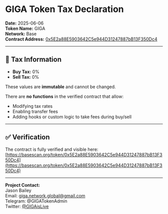 # GIGA Token Tax Declaration

**Date:** 2025-06-06  
**Token Name:** GIGA  
**Network:** Base  
**Contract Address:** [0x5E2a88E5903642C5e944D31247887bB13F350Dc4](https://basescan.org/token/0x5E2a88E5903642C5e944D31247887bB13F350Dc4)

---

## 📜 Tax Information

- **Buy Tax:** 0%
- **Sell Tax:** 0%

These values are **immutable** and cannot be changed.

There are **no functions** in the verified contract that allow:
- Modifying tax rates
- Enabling transfer fees
- Adding hooks or custom logic to take fees during buy/sell

---

## ✅ Verification

The contract is fully verified and visible here:  
[https://basescan.org/token/0x5E2a88E5903642C5e944D31247887bB13F350Dc4](https://basescan.org/token/0x5E2a88E5903642C5e944D31247887bB13F350Dc4)

---

**Project Contact:**  
Jason Bailey  
Email: giga.network.global@gmail.com  
Telegram: @GIGATokenAdmin  
Twitter: [@GIGAisLive](https://twitter.com/GIGAisLive)

